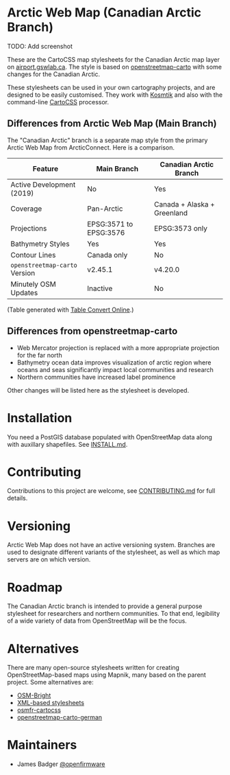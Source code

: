 # Arctic Web Map (Canadian Arctic Branch)

TODO: Add screenshot

These are the CartoCSS map stylesheets for the Canadian Arctic map layer on [airport.gswlab.ca](http://airport.gswlab.ca). The style is based on [openstreetmap-carto](https://github.com/gravitystorm/openstreetmap-carto) with some changes for the Canadian Arctic.

These stylesheets can be used in your own cartography projects, and are designed to be easily customised. They work with [Kosmtik](https://github.com/kosmtik/kosmtik) and also with the command-line [CartoCSS](https://github.com/mapbox/carto) processor.

## Differences from Arctic Web Map (Main Branch)

The "Canadian Arctic" branch is a separate map style from the primary Arctic Web Map from ArcticConnect. Here is a comparison.

| Feature                       | Main Branch            | Canadian Arctic Branch      |
|-------------------------------|------------------------|-----------------------------|
| Active Development (2019)     | No                     | Yes                         |
| Coverage                      | Pan-Arctic             | Canada + Alaska + Greenland |
| Projections                   | EPSG:3571 to EPSG:3576 | EPSG:3573 only              |
| Bathymetry Styles             | Yes                    | Yes                         |
| Contour Lines                 | Canada only            | No                          |
| `openstreetmap-carto` Version | v2.45.1                | v4.20.0                     |
| Minutely OSM Updates          | Inactive               | No                          |

(Table generated with [Table Convert Online](https://tableconvert.com).)

## Differences from openstreetmap-carto

* Web Mercator projection is replaced with a more appropriate projection for the far north
* Bathymetry ocean data improves visualization of arctic region where oceans and seas significantly impact local communities and research
* Northern communities have increased label prominence

Other changes will be listed here as the stylesheet is developed.

# Installation

You need a PostGIS database populated with OpenStreetMap data along with auxillary shapefiles. See [INSTALL.md](INSTALL.md).

# Contributing

Contributions to this project are welcome, see [CONTRIBUTING.md](CONTRIBUTING.md) for full details.

# Versioning

Arctic Web Map does not have an active versioning system. Branches are used to designate different variants of the stylesheet, as well as which map servers are on which version.

# Roadmap

The Canadian Arctic branch is intended to provide a general purpose stylesheet for researchers and northern communities. To that end, legibility of a wide variety of data from OpenStreetMap will be the focus.

# Alternatives

There are many open-source stylesheets written for creating OpenStreetMap-based maps using Mapnik, many based on the parent project. Some alternatives are:

* [OSM-Bright](https://github.com/mapbox/osm-bright)
* [XML-based stylesheets](https://trac.openstreetmap.org/browser/subversion/applications/rendering/mapnik)
* [osmfr-cartocss](https://github.com/cquest/osmfr-cartocss)
* [openstreetmap-carto-german](https://github.com/giggls/openstreetmap-carto-de)

# Maintainers

* James Badger [@openfirmware](https://github.com/openfirmware/)
